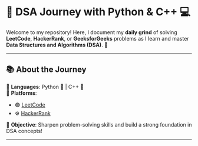 # 🚀 DSA Journey with Python & C++ 💻

Welcome to my repository! Here, I document my **daily grind** of solving **LeetCode**, **HackerRank**, or **GeeksforGeeks** problems as I learn and master **Data Structures and Algorithms (DSA)**. 🌟

---

## 📚 About the Journey
🔹 **Languages**: Python 🐍 | C++ 🔧  
🔹 **Platforms**:  
   - 🟢 [LeetCode](https://leetcode.com/u/kjCG65pzh9/)  
   - ⚙️ [HackerRank](https://www.hackerrank.com/profile/agrimgupta0805) 

🔹 **Objective**: Sharpen problem-solving skills and build a strong foundation in DSA concepts!  

---